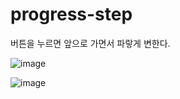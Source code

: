 # progress-step
버튼을 누르면 앞으로 가면서 파랗게 변한다.

![image](https://github.com/jung-chaewon/progress-step/assets/131144717/bfb81898-2a30-4bb2-b9ba-283861b203ae)

![image](https://github.com/jung-chaewon/progress-step/assets/131144717/91f309bd-bde8-4c4d-b27e-99cf53f24c84)


